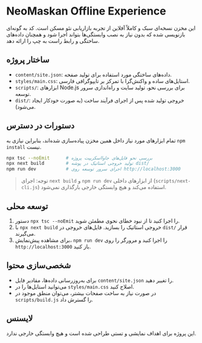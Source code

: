 # NeoMaskan Offline Experience

این مخزن نسخه‌ای سبک و کاملاً آفلاین از تجربه بازاریابی نئو مسکن است. کد به گونه‌ای بازنویسی شده که بدون نیاز به نصب وابستگی‌ها بتواند اجرا شود و همچنان داده‌های ساختگی و رابط راست به چپ را ارائه دهد.

## ساختار پروژه

- `content/site.json`: داده‌های ساختگی مورد استفاده برای تولید صفحه.
- `styles/main.css`: استایل‌های ساده و واکنش‌گرا با تمرکز بر تایپوگرافی فارسی.
- `scripts/`: ابزارهای Node.js برای بررسی نحو، تولید سایت و راه‌اندازی سرور توسعه.
- `dist/`: خروجی تولید شده پس از اجرای فرآیند ساخت (به صورت خودکار ایجاد می‌شود).

## دستورات در دسترس

تمام ابزارهای مورد نیاز داخل همین مخزن پیاده‌سازی شده‌اند، بنابراین نیازی به `npm install` نیست.

```bash
npx tsc --noEmit      # بررسی نحو فایل‌های جاوااسکریپت پروژه
npx next build        # تولید خروجی استاتیک در پوشه dist/
npm run dev           # اجرای سرور توسعه روی http://localhost:3000
```

> توجه: اجرای `next build` و `npm run dev` از ابزارهای داخلی (`scripts/next-cli.js`) استفاده می‌کند و هیچ وابستگی خارجی بارگذاری نمی‌شود.

## توسعه محلی

1. دستور `npx tsc --noEmit` را اجرا کنید تا از نبود خطای نحوی مطمئن شوید.
2. با `npx next build` خروجی استاتیک را بسازید. فایل‌های خروجی در `dist/` قرار می‌گیرند.
3. برای مشاهده پیش‌نمایش، `npm run dev` را اجرا کنید و مرورگر را روی `http://localhost:3000` باز کنید.

## شخصی‌سازی محتوا

- برای به‌روزرسانی داده‌ها، مقادیر فایل `content/site.json` را تغییر دهید.
- می‌توانید استایل‌ها را در `styles/main.css` اصلاح کنید.
- در صورت نیاز به ساخت صفحات بیشتر، می‌توان منطق موجود در `scripts/build.js` را گسترش داد.

## لایسنس

این پروژه برای اهداف نمایشی و تستی طراحی شده است و هیچ وابستگی خارجی ندارد.
